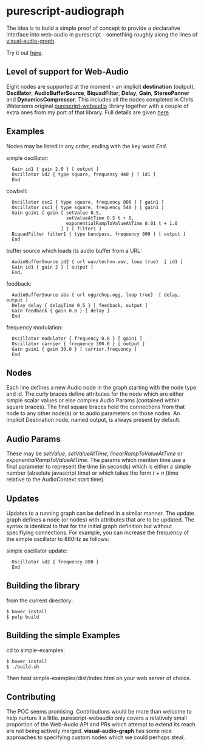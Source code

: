 purescript-audiograph
=====================

The idea is to build a simple proof of concept to provide a declarative interface into web-audio in purescript - something roughly along the lines of [visual-audio-graph](https://github.com/benji6/virtual-audio-graph).

Try it out [here](http://www.tradtunedb.org.uk:8602/).

Level of support for Web-Audio
------------------------------

Eight nodes are supported at the moment - an implicit __destination__ (output), __Oscillator__, __AudioBufferSource__, __BiquadFilter__, __Delay__, __Gain__, __StereoPanner__ and __DynamicsCompressor__. This includes all the nodes completed in Chris Watersons original [purescript-webaudio](https://github.com/waterson/purescript-webaudio) library together with a couple of extra ones from my port of that library. Full details are given [here](https://github.com/newlandsvalley/purescript-audiograph/blob/master/NODES.md).


Examples
--------

Nodes may be listed in any order, ending with the key word _End_.

simple oscillator:

```   
  Gain id1 { gain 2.0 } [ output ]
  Oscillator id2 { type square, frequency 440 } [ id1 ]
  End
```

cowbell:

```
  Oscillator osc2 { type square, frequency 800 } [ gain1 ]
  Oscillator osc1 { type square, frequency 540 } [ gain1 ]
  Gain gain1 { gain [ setValue 0.5, 
                      setValueAtTime 0.5 t + 0, 
                      exponentialRampToValueAtTime 0.01 t + 1.0 
                    ] } [ filter1 ]
  BiquadFilter filter1 { type bandpass, frequency 800 } [ output ]
  End
```

buffer source which loads its audio buffer from a URL:

```
  AudioBufferSource id2 { url wav/techno.wav, loop true}  [ id1 ]
  Gain id1 { gain 2 } [ output ]
  End,
```

feedback:

```
  AudioBufferSource abs { url ogg/chop.ogg, loop true}  [ delay, output ]
  Delay delay { delayTime 0.5 } [ feedback, output ]
  Gain feedback { gain 0.8 } [ delay ]
  End
```

frequency modulation:

```
  Oscillator modulator { frequency 0.8 } [ gain1 ]
  Oscillator carrier { frequency 300.0 } [ output ]
  Gain gain1 { gain 30.0 } [ carrier.frequency ]
  End
```

Nodes
-----

Each line defines a new Audio node in the graph starting with the node type and id.  The curly braces define attributes for the node which are either simple scalar values or else complex Audio Params (contained within square braces). The final square braces hold the connections from that node to any other node(s) or to audio parameters on those nodes. An implicit Destination node, named output, is always present by default.

Audio Params
------------

These may be _setValue_, _setValueAtTime_, _linearRampToValueAtTime_ or  _exponentialRampToValueAtTime_. The params which mention time use a final parameter to represent the time (in seconds) which is either a simple number (absolute javascript time) or which takes the form _t + n_ (time relative to the AudioContext start time).

Updates
-------

Updates to a running graph can be defined in a similar manner.  The update graph defines a node (or nodes) with attributes that are to be updated.  The syntax is identical to that for the initial graph definition but without specifiying connections.  For example, you can increase the frequency of the simple oscillator to 880Hz as follows:

simple oscillator update:

```
  Oscillator id2 { frequency 880 }
  End
```

Building the library
--------------------

from the current directory:

    $ bower install
    $ pulp build

Building the simple Examples
----------------------------

cd to simple-examples:

    $ bower install
    $ ./build.sh

Then host simple-examples/dist/index.html on your web server of choice.

Contributing
------------

The POC seems promising.  Contributions would be more than welcome to help nurture it a little. purescript-webaudio only covers a relatively small proportion of the Web-Audio API and PRs which attempt to extend its reach are not being actively merged. __visual-audio-graph__ has some nice approaches to specifying custom nodes which we could perhaps steal.

